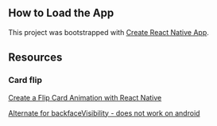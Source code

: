 

## How to Load the App
This project was bootstrapped with [Create React Native App](https://github.com/react-community/create-react-native-app).


## Resources

### Card flip
[Create a Flip Card Animation with React Native](https://codedaily.io/screencasts/12/Create-a-Flip-Card-Animation-with-React-Native)

[Alternate for backfaceVisibility - does not work on android](https://github.com/facebook/react-native/issues/1973#issuecomment-262059217)
